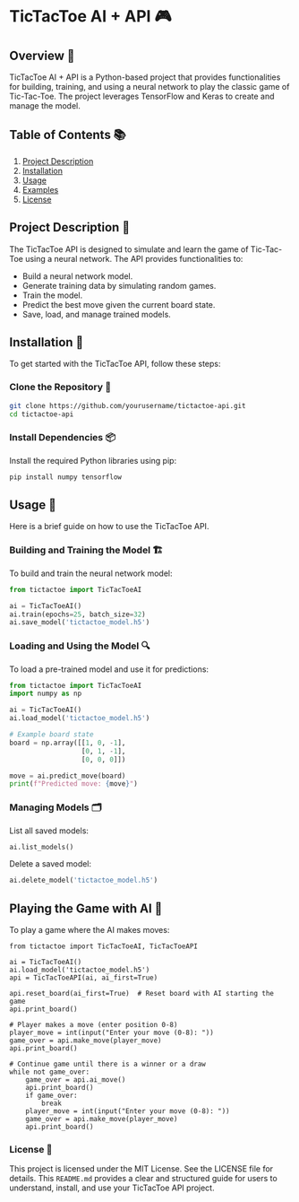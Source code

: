# TicTacToe AI + API 🎮

## Overview 📝
TicTacToe AI + API is a Python-based project that provides functionalities for building, training, and using a neural network to play the classic game of Tic-Tac-Toe. The project leverages TensorFlow and Keras to create and manage the model.

## Table of Contents 📚
1. [Project Description](#project-description)
2. [Installation](#installation)
3. [Usage](#usage)
4. [Examples](#examples)
5. [License](#license)

## Project Description 🧩
The TicTacToe API is designed to simulate and learn the game of Tic-Tac-Toe using a neural network. The API provides functionalities to:
- Build a neural network model.
- Generate training data by simulating random games.
- Train the model.
- Predict the best move given the current board state.
- Save, load, and manage trained models.

## Installation 🔧
To get started with the TicTacToe API, follow these steps:

### Clone the Repository 📂
```sh
git clone https://github.com/yourusername/tictactoe-api.git
cd tictactoe-api
```

### Install Dependencies 📦
Install the required Python libraries using pip:
```bash
pip install numpy tensorflow
```

## Usage 🚀
Here is a brief guide on how to use the TicTacToe API.

### Building and Training the Model 🏗️
To build and train the neural network model:
```python
from tictactoe import TicTacToeAI

ai = TicTacToeAI()
ai.train(epochs=25, batch_size=32)
ai.save_model('tictactoe_model.h5')
```

### Loading and Using the Model 🔍
To load a pre-trained model and use it for predictions:
```python
from tictactoe import TicTacToeAI
import numpy as np

ai = TicTacToeAI()
ai.load_model('tictactoe_model.h5')

# Example board state
board = np.array([[1, 0, -1],
                  [0, 1, -1],
                  [0, 0, 0]])

move = ai.predict_move(board)
print(f"Predicted move: {move}")
```

### Managing Models 🗂️
List all saved models:
```python
ai.list_models()
```
Delete a saved model:
```python
ai.delete_model('tictactoe_model.h5')
```

## Playing the Game with AI 🤖
To play a game where the AI makes moves:
```pthon
from tictactoe import TicTacToeAI, TicTacToeAPI

ai = TicTacToeAI()
ai.load_model('tictactoe_model.h5')
api = TicTacToeAPI(ai, ai_first=True)

api.reset_board(ai_first=True)  # Reset board with AI starting the game
api.print_board()

# Player makes a move (enter position 0-8)
player_move = int(input("Enter your move (0-8): "))
game_over = api.make_move(player_move)
api.print_board()

# Continue game until there is a winner or a draw
while not game_over:
    game_over = api.ai_move()
    api.print_board()
    if game_over:
        break
    player_move = int(input("Enter your move (0-8): "))
    game_over = api.make_move(player_move)
    api.print_board()
```

### License 📜
This project is licensed under the MIT License. See the LICENSE file for details.
This `README.md` provides a clear and structured guide for users to understand, install, and use your TicTacToe API project.